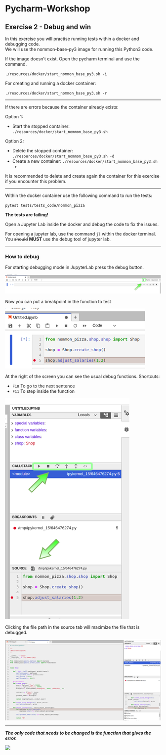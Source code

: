 # Pycharm-Workshop

## Exercise 2 - Debug and win

In this exercise you will practise running tests within a docker and debugging code.  
We will use the nommon-base-py3 image for running this Python3 code. 

If the image doesn't exist. Open the pycharm terminal and use the command.

`./resources/docker/start_nommon_base_py3.sh -i`

For creating and running a docker container:

`./resources/docker/start_nommon_base_py3.sh -r`

---
If there are errors because the container already exists:

Option 1:
 * Start the stopped container: `./resources/docker/start_nommon_base_py3.sh`

Option 2:
 * Delete the stopped container: `./resources/docker/start_nommon_base_py3.sh -d`
 * Create a new container: `./resources/docker/start_nommon_base_py3.sh -r`

It is recommended to delete and create again the container for this exercise 
if you encounter this problem. 

---


Within the docker container use the following command to run the tests:

`pytest tests/tests_code/nommon_pizza`

**The tests are failing!**

Open a Jupyter Lab inside the docker and debug the code to fix the issues.

For opening a jupyter lab, use the command `jl` within the docker terminal.  
You ~~should~~ **MUST** use the debug tool of jupyter lab.

---

### How to debug

For starting debugging mode in JupyterLab press the debug button.

![](images/debug_jl_btn.png)

Now you can put a breakpoint in the function to test

![](images/breakpoint.png)

At the right of the screen you can see the usual debug functions.
Shortcuts:
 * `F10` To go to the next sentence
 * `F11` To step inside the function

![](images/variable_and_use.png)

Clicking the file path in the source tab will maximize the file that is debugged.

![](images/debug_file.png)

---

**_The only code that needs to be changed is the function that gives the error._**


![](https://i0.wp.com/blog.cambro.com/wp-content/uploads/2021/10/PizzaQuiz.png?ssl=1)

